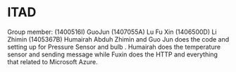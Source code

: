 # ITAD
Group member: (1400516I) GuoJun (1407055A) Lu Fu Xin (1406500D) Li Zhimin (1405367B) Humairah Abduh
Zhimin and Guo Jun does the code and setting up for Pressure Sensor and bulb . Humairah does the temperature sensor and sending message while Fuxin does the HTTP and everything that related to Microsoft Azure.
